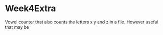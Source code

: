 # Week4Extra
Vowel counter that also counts the letters x y and z in a file. However useful that may be 
